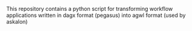 This repository contains a python script for transforming workflow applications written in dagx format (pegasus) into agwl format (used by askalon)
